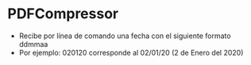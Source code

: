 # PDFCompressor
- Recibe por línea de comando una fecha con el siguiente formato ddmmaa
- Por ejemplo: 020120 corresponde al 02/01/20 (2 de Enero del 2020)
